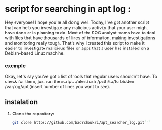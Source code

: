 # script for searching in apt log : 
Hey everyone! I hope you're all doing well. Today, I've got another script that can help you investigate any malicious activity that your user might have done or is planning to do. Most of the SOC analyst teams have to deal with files that have thousands of lines of information, making investigations and monitoring really tough. That's why I created this script to make it easier to investigate malicious files or apps that a user has installed on a Debian-based Linux machine.
### exemple
Okay, let's say you've got a list of tools that regular users shouldn't have. To check for them, just run the script: 
./alertin.sh /path/to/forbidden /var/log/apt (insert number of lines you want to see).
  
## instalation
1. Clone the repository:
   ```bash
   git clone https://github.com/badrchoukri/apt_searcher_log.git```
